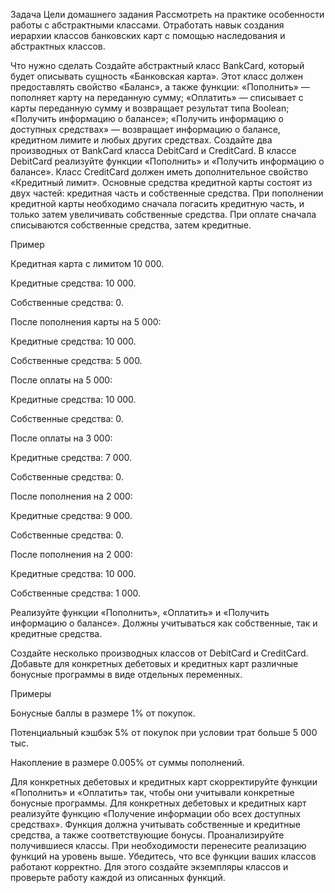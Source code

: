 Задача
Цели домашнего задания
Рассмотреть на практике особенности работы с абстрактными классами.
Отработать навык создания иерархии классов банковских карт с помощью наследования и абстрактных классов.


Что нужно сделать
Создайте абстрактный класс BankCard, который будет описывать сущность «Банковская карта». Этот класс должен предоставлять свойство «Баланс», а также функции:
«Пополнить» — пополняет карту на переданную сумму;
«Оплатить» — списывает с карты переданную сумму и возвращает результат типа Boolean;
«Получить информацию о балансе»;
«Получить информацию о доступных средствах» — возвращает информацию о балансе, кредитном лимите и любых других средствах.
Создайте два производных от BankCard класса DebitCard и CreditCard.
В классе DebitCard реализуйте функции «Пополнить» и «Получить информацию о балансе».
Класс CreditCard должен иметь дополнительное свойство «Кредитный лимит». Основные средства кредитной карты состоят из двух частей: кредитная часть и собственные средства.
При пополнении кредитной карты необходимо сначала погасить кредитную часть, и только затем увеличивать собственные средства.
При оплате сначала списываются собственные средства, затем кредитные.


Пример

Кредитная карта с лимитом 10 000.

Кредитные средства: 10 000.

Собственные средства: 0.



После пополнения карты на 5 000:

Кредитные средства: 10 000.

Собственные средства: 5 000.



После оплаты на 5 000:

Кредитные средства: 10 000.

Собственные средства: 0.



После оплаты на 3 000:

Кредитные средства: 7 000.

Собственные средства: 0.



После пополнения на 2 000:

Кредитные средства: 9 000.

Собственные средства: 0.



После пополнения на 2 000:

Кредитные средства: 10 000.

Собственные средства: 1 000.



Реализуйте функции «Пополнить», «Оплатить» и «Получить информацию о балансе». Должны учитываться как собственные, так и кредитные средства.



Создайте несколько производных классов от DebitCard и CreditCard.
Добавьте для конкретных дебетовых и кредитных карт различные бонусные программы в виде отдельных переменных.


Примеры

Бонусные баллы в размере 1% от покупок.

Потенциальный кэшбэк 5% от покупок при условии трат больше 5 000 тыс.

Накопление в размере 0.005% от суммы пополнений.



Для конкретных дебетовых и кредитных карт скорректируйте функции «Пополнить» и «Оплатить» так, чтобы они учитывали конкретные бонусные программы.
Для конкретных дебетовых и кредитных карт реализуйте функцию «Получение информации обо всех доступных средствах». Функция должна учитывать собственные и кредитные средства, а также соответствующие бонусы.
Проанализируйте получившиеся классы. При необходимости перенесите реализацию функций на уровень выше.
Убедитесь, что все функции ваших классов работают корректно. Для этого создайте экземпляры классов и проверьте работу каждой из описанных функций.
